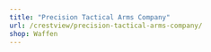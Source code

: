 ```yaml
---
title: "Precision Tactical Arms Company"
url: /crestview/precision-tactical-arms-company/
shop: Waffen
---
```

